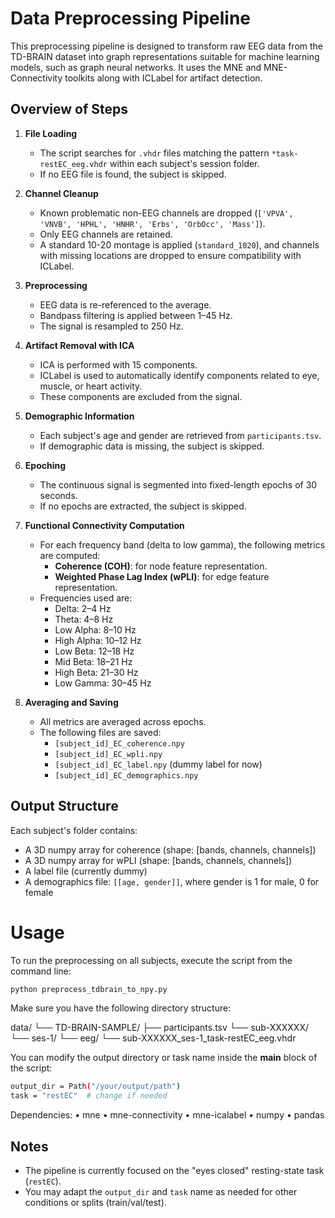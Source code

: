 # Data Preprocessing Pipeline

This preprocessing pipeline is designed to transform raw EEG data from the TD-BRAIN dataset into graph representations suitable for machine learning models, such as graph neural networks. It uses the MNE and MNE-Connectivity toolkits along with ICLabel for artifact detection.

## Overview of Steps

1. **File Loading**
   - The script searches for `.vhdr` files matching the pattern `*task-restEC_eeg.vhdr` within each subject's session folder.
   - If no EEG file is found, the subject is skipped.

2. **Channel Cleanup**
   - Known problematic non-EEG channels are dropped (`['VPVA', 'VNVB', 'HPHL', 'HNHR', 'Erbs', 'OrbOcc', 'Mass']`).
   - Only EEG channels are retained.
   - A standard 10-20 montage is applied (`standard_1020`), and channels with missing locations are dropped to ensure compatibility with ICLabel.

3. **Preprocessing**
   - EEG data is re-referenced to the average.
   - Bandpass filtering is applied between 1–45 Hz.
   - The signal is resampled to 250 Hz.

4. **Artifact Removal with ICA**
   - ICA is performed with 15 components.
   - ICLabel is used to automatically identify components related to eye, muscle, or heart activity.
   - These components are excluded from the signal.

5. **Demographic Information**
   - Each subject's age and gender are retrieved from `participants.tsv`.
   - If demographic data is missing, the subject is skipped.

6. **Epoching**
   - The continuous signal is segmented into fixed-length epochs of 30 seconds.
   - If no epochs are extracted, the subject is skipped.

7. **Functional Connectivity Computation**
   - For each frequency band (delta to low gamma), the following metrics are computed:
     - **Coherence (COH)**: for node feature representation.
     - **Weighted Phase Lag Index (wPLI)**: for edge feature representation.
   - Frequencies used are:
     - Delta: 2–4 Hz
     - Theta: 4–8 Hz
     - Low Alpha: 8–10 Hz
     - High Alpha: 10–12 Hz
     - Low Beta: 12–18 Hz
     - Mid Beta: 18–21 Hz
     - High Beta: 21–30 Hz
     - Low Gamma: 30–45 Hz

8. **Averaging and Saving**
   - All metrics are averaged across epochs.
   - The following files are saved:
     - `[subject_id]_EC_coherence.npy`
     - `[subject_id]_EC_wpli.npy`
     - `[subject_id]_EC_label.npy` (dummy label for now)
     - `[subject_id]_EC_demographics.npy`

## Output Structure

Each subject's folder contains:
- A 3D numpy array for coherence (shape: [bands, channels, channels])
- A 3D numpy array for wPLI (shape: [bands, channels, channels])
- A label file (currently dummy)
- A demographics file: `[[age, gender]]`, where gender is 1 for male, 0 for female

# Usage

To run the preprocessing on all subjects, execute the script from the command line:

```bash
python preprocess_tdbrain_to_npy.py
```
Make sure you have the following directory structure:

data/
└── TD-BRAIN-SAMPLE/
    ├── participants.tsv
    └── sub-XXXXXX/
        └── ses-1/
            └── eeg/
                └── sub-XXXXXX_ses-1_task-restEC_eeg.vhdr

You can modify the output directory or task name inside the __main__ block of the script:

```bash
output_dir = Path("/your/output/path")
task = "restEC"  # change if needed
```
Dependencies:
	•	mne
	•	mne-connectivity
	•	mne-icalabel
	•	numpy
	•	pandas
    
## Notes
- The pipeline is currently focused on the "eyes closed" resting-state task (`restEC`).
- You may adapt the `output_dir` and `task` name as needed for other conditions or splits (train/val/test).
